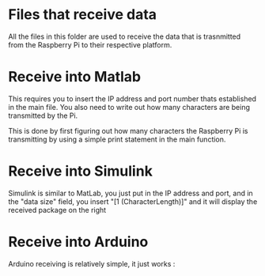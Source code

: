 # Files that receive data
All the files in this folder are used to receive the data that is trasnmitted from the Raspberry Pi to their respective platform.

# Receive into Matlab

This requires you to insert the IP address and port number thats established in the main file. You also need to write out how many characters are being transmitted by the Pi.

This is done by first figuring out how many characters the Raspberry Pi is transmitting by using a simple print statement in the main function.

# Receive into Simulink

Simulink is similar to MatLab, you just put in the IP address and port, and in the "data size" field, you insert "[1 (CharacterLength)]"
and it will display the received package on the right

# Receive into Arduino

Arduino receiving is relatively simple, it just works :

